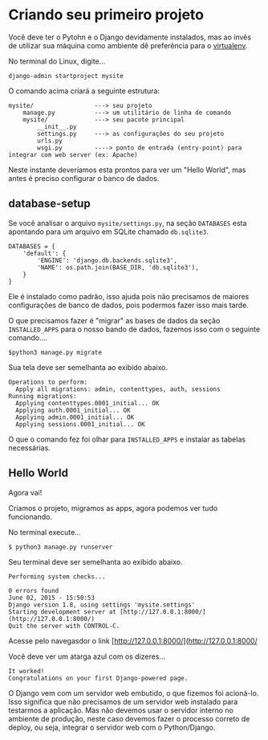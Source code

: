 Criando seu primeiro projeto
===

Você deve ter o Pytohn e o Django devidamente instalados, mas ao invês de 
utilizar sua máquina como ambiente dê preferência para o 
[virtualenv](http://www.devfuria.com.br/python/virtualenv/).


No terminal do Linux, digite...

    django-admin startproject mysite


O comando acima criará a seguinte estrutura:

    mysite/                 ---> seu projeto
        manage.py           ---> um utilitário de linha de comando
        mysite/             ---> seu pacote principal
            __init__.py
            settings.py     ---> as configurações do seu projeto
            urls.py
            wsgi.py         ----> ponto de entrada (entry-point) para integrar com web server (ex: Apache)

Neste instante deveríamos esta prontos para ver um "Hello World", mas antes é 
preciso configurar o banco de dados.


database-setup
---

Se você analisar o arquivo `mysite/settings.py`, na seção `DATABASES` esta 
apontando para um arquivo em SQLite
chamado `db.sqlite3`.

    DATABASES = {
        'default': {
            'ENGINE': 'django.db.backends.sqlite3',
            'NAME': os.path.join(BASE_DIR, 'db.sqlite3'),
        }
    }

Ele é instalado como padrão, isso ajuda pois não precisamos de maiores 
configurações de banco de dados, pois podermos
fazer isso mais tarde.

O que precisamos fazer é "migrar" as bases de dados da seção `INSTALLED_APPS` 
para o nosso bando de dados, fazemos isso
com o seguinte comando....

    $python3 manage.py migrate

Sua tela deve ser semelhanta ao exibido abaixo.

    Operations to perform:
      Apply all migrations: admin, contenttypes, auth, sessions
    Running migrations:
      Applying contenttypes.0001_initial... OK
      Applying auth.0001_initial... OK
      Applying admin.0001_initial... OK
      Applying sessions.0001_initial... OK

O que o comando fez foi olhar para `INSTALLED_APPS` e instalar as tabelas 
necessárias.



Hello World
---

Agora vai!

Criamos o projeto, migramos as apps, agora podemos ver tudo funcionando.

No terminal execute...

    $ python3 manage.py runserver

Seu terminal deve ser semelhanta ao exibido abaixo.

    Performing system checks...

    0 errors found
    June 02, 2015 - 15:50:53
    Django version 1.8, using settings 'mysite.settings'
    Starting development server at [http://127.0.0.1:8000/](http://127.0.0.1:8000/)
    Quit the server with CONTROL-C.

Acesse pelo navegasdor o link [http://127.0.0.1:8000/](http://127.0.0.1:8000/

Você deve ver um atarga azul com os dizeres...

    It worked!
    Congratulations on your first Django-powered page.

O Django vem com um servidor web embutido, o que fizemos foi acioná-lo.  Isso significa que não 
precisamos de um servidor web instalado para testarmos a aplicação. Mas não devemos usar o servidor 
interno no ambiente de produção, neste caso devemos fazer o processo correto de deploy, ou seja, 
integrar o servidor web com o Python/Django.


